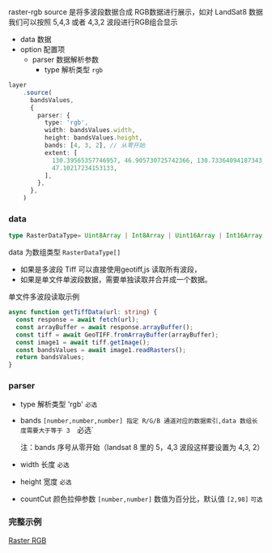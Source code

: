 
raster-rgb source 是将多波段数据合成 RGB数据进行展示，如对 LandSat8 数据我们可以按照 5,4,3 或者 4,3,2 波段进行RGB组合显示

- data  数据
- option 配置项
  - parser 数据解析参数
     - type 解析类型 `rgb`

```ts
layer
    .source(
      bandsValues,
      {
        parser: {
          type: 'rgb',
          width: bandsValues.width,
          height: bandsValues.height,
          bands: [4, 3, 2], // 从零开始
          extent: [
            130.39565357746957, 46.905730725742366, 130.73364094187343,
            47.10217234153133,
          ],
        },
      },
    )

```
### data


```ts 
type RasterDataType= Uint8Array | Int8Array | Uint16Array | Int16Array | Uint32Array | Int32Array | Float32Array | Float64Array

```

data 为数组类型 `RasterDataType[]`

- 如果是多波段 Tiff 可以直接使用geotiff,js 读取所有波段，
- 如果是单文件单波段数据，需要单独读取并合并成一个数据。

单文件多波段读取示例

```ts
async function getTiffData(url: string) {
  const response = await fetch(url);
  const arrayBuffer = await response.arrayBuffer();
  const tiff = await GeoTIFF.fromArrayBuffer(arrayBuffer);
  const image1 = await tiff.getImage();
  const bandsValues = await image1.readRasters();
  return bandsValues;
}

```


### parser

- type 解析类型  'rgb' `必选`
- bands `[number,number,number] 指定 R/G/B 通道对应的数据索引,data 数组长度需要大于等于 3  `必选`
  
  注：bands 序号从零开始（landsat 8 里的 5，4,3 波段这样要设置为 4,3, 2）

- width 长度 `必选`
- height 宽度 `必选`
- countCut 颜色拉伸参数 `[number,number]` 数值为百分比，默认值 `[2,98]` `可选`

### 完整示例

[Raster RGB](../../../../examples/raster/rgb/#543)

